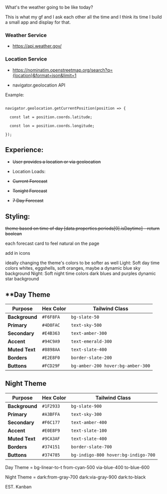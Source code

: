 What's the weather going to be like today?

This is what my gf and I ask each other all the time and I think its time I build a small app and display for that.

### Weather Service

- https://api.weather.gov/

### Location Service

- https://nominatim.openstreetmap.org/search?q={location}&format=json&limit=1

- navigator.geolocation API

Example:

```

navigator.geolocation.getCurrentPosition(position => {

  const lat = position.coords.latitude;

  const lon = position.coords.longitude;

});

```

## Experience:

- ~~User provides a location or via geolocation~~

- Location Loads:

- ~~Current Forecast~~

- ~~Tonight Forecast~~

- ~~7 Day Forecast~~

## Styling:

~~theme based on time of day [data.properties.periods[0].isDaytime] - return boolean~~

each forecast card to feel natural on the page

add in icons

ideally changing the theme's colors to be softer as well
Light: Soft day time colors whites, eggshells, soft oranges, maybe a dynamic blue sky background
Night: Soft night time colors dark blues and purples dynamic star background

## \*\*Day Theme

| Purpose        | Hex Color | Tailwind Class                    |
| -------------- | --------- | --------------------------------- |
| **Background** | `#F6F8FA` | `bg-slate-50`                     |
| **Primary**    | `#4D8FAC` | `text-sky-500`                    |
| **Secondary**  | `#E4B363` | `text-amber-300`                  |
| **Accent**     | `#94C9A9` | `text-emerald-300`                |
| **Muted Text** | `#8898AA` | `text-slate-400`                  |
| **Borders**    | `#E2E8F0` | `border-slate-200`                |
| **Buttons**    | `#FCD29F` | `bg-amber-200 hover:bg-amber-300` |

## **Night Theme**

| Purpose        | Hex Color | Tailwind Class                      |
| -------------- | --------- | ----------------------------------- |
| **Background** | `#1F2933` | `bg-slate-900`                      |
| **Primary**    | `#A3BFFA` | `text-sky-300`                      |
| **Secondary**  | `#F6C177` | `text-amber-400`                    |
| **Accent**     | `#E0E8F9` | `text-slate-100`                    |
| **Muted Text** | `#9CA3AF` | `text-slate-400`                    |
| **Borders**    | `#374151` | `border-slate-700`                  |
| **Buttons**    | `#374785` | `bg-indigo-800 hover:bg-indigo-700` |

Day Theme = bg-linear-to-t from-cyan-500 via-blue-400 to-blue-600

Night Theme = dark:from-gray-700 dark:via-gray-900 dark:to-black

EST. Kanban
